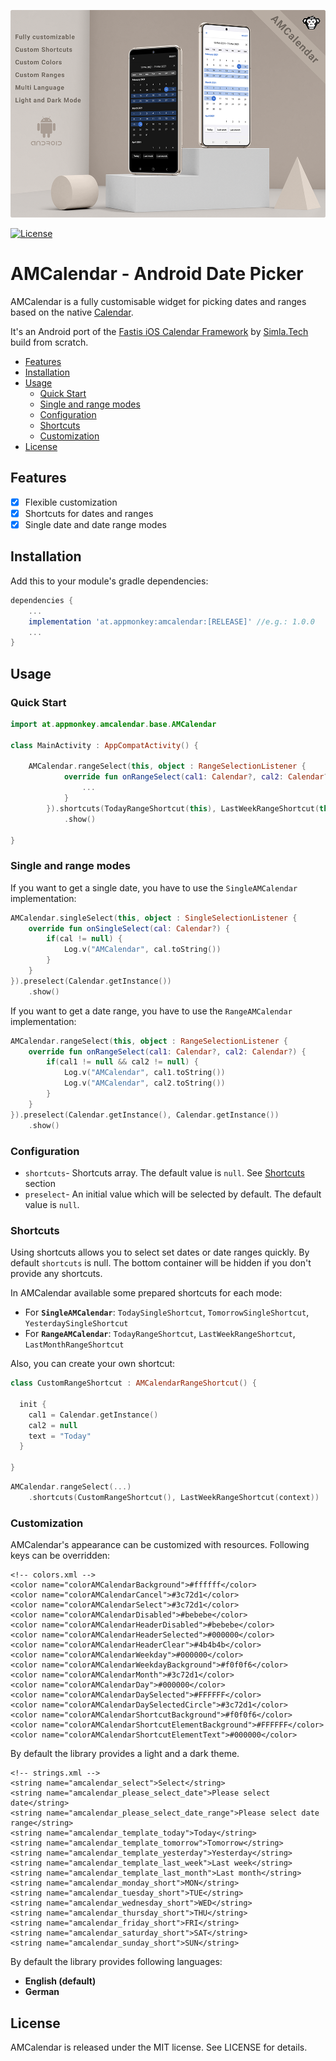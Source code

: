 ![Header](header.png)

[![License](https://img.shields.io/badge/license-mit-brightgreen.svg?style=flat)](https://en.wikipedia.org/wiki/MIT_License)

AMCalendar - Android Date Picker
=============== 

AMCalendar is a fully customisable widget for picking dates and ranges based on the native [Calendar](https://developer.android.com/reference/java/util/Calendar).

It's an Android port of the [Fastis iOS Calendar Framework](https://github.com/simla-tech/Fastis) by [Simla.Tech ](https://github.com/simla-tech) build from scratch.

- [Features](#features)
- [Installation](#installation)
- [Usage](#usage)
  - [Quick Start](#quick-start)
  - [Single and range modes](#single-and-range-modes)
  - [Configuration](#configuration)
  - [Shortcuts](#shortcuts)
  - [Customization](#customization)
- [License](#license)

## Features

- [x] Flexible customization
- [x] Shortcuts for dates and ranges
- [x] Single date and date range modes

## Installation

Add this to your module's gradle dependencies:

```groovy
dependencies {
    ...
    implementation 'at.appmonkey:amcalendar:[RELEASE]' //e.g.: 1.0.0
    ...
}

```

## Usage

### Quick Start

```kotlin
import at.appmonkey.amcalendar.base.AMCalendar

class MainActivity : AppCompatActivity() {

    AMCalendar.rangeSelect(this, object : RangeSelectionListener {
            override fun onRangeSelect(cal1: Calendar?, cal2: Calendar?) {
                ...
            }
        }).shortcuts(TodayRangeShortcut(this), LastWeekRangeShortcut(this))
            .show()

}
```

### Single and range modes

If you want to get a single date, you have to use the `SingleAMCalendar` implementation:

```kotlin
AMCalendar.singleSelect(this, object : SingleSelectionListener {
    override fun onSingleSelect(cal: Calendar?) {
        if(cal != null) {
            Log.v("AMCalendar", cal.toString())
        }
    }
}).preselect(Calendar.getInstance())
    .show()
```

If you want to get a date range, you have to use the `RangeAMCalendar` implementation:

```kotlin
AMCalendar.rangeSelect(this, object : RangeSelectionListener {
    override fun onRangeSelect(cal1: Calendar?, cal2: Calendar?) {
        if(cal1 != null && cal2 != null) {
            Log.v("AMCalendar", cal1.toString())
            Log.v("AMCalendar", cal2.toString())
        }
    }
}).preselect(Calendar.getInstance(), Calendar.getInstance())
    .show()
```

### Configuration

- `shortcuts`- Shortcuts array. The default value is `null`. See [Shortcuts](#shortcuts) section
- `preselect`- An initial value which will be selected by default. The default value is `null`.

### Shortcuts

Using shortcuts allows you to select set dates or date ranges quickly.
By default `shortcuts` is null. The bottom container will be hidden if you don't provide any shortcuts.

In AMCalendar available some prepared shortcuts for each mode:

- For **`SingleAMCalendar`**: `TodaySingleShortcut`, `TomorrowSingleShortcut`, `YesterdaySingleShortcut`
- For **`RangeAMCalendar`**: `TodayRangeShortcut`, `LastWeekRangeShortcut`, `LastMonthRangeShortcut`

Also, you can create your own shortcut:

```kotlin
class CustomRangeShortcut : AMCalendarRangeShortcut() {

  init {
    cal1 = Calendar.getInstance()
    cal2 = null
    text = "Today"
  }

}
```

```kotlin
AMCalendar.rangeSelect(...)
    .shortcuts(CustomRangeShortcut(), LastWeekRangeShortcut(context))
```

### Customization

AMCalendar's appearance can be customized with resources. Following keys can be overridden:

```
<!-- colors.xml -->
<color name="colorAMCalendarBackground">#ffffff</color>
<color name="colorAMCalendarCancel">#3c72d1</color>
<color name="colorAMCalendarSelect">#3c72d1</color>
<color name="colorAMCalendarDisabled">#bebebe</color>
<color name="colorAMCalendarHeaderDisabled">#bebebe</color>
<color name="colorAMCalendarHeaderSelected">#000000</color>
<color name="colorAMCalendarHeaderClear">#4b4b4b</color>
<color name="colorAMCalendarWeekday">#000000</color>
<color name="colorAMCalendarWeekdayBackground">#f0f0f6</color>
<color name="colorAMCalendarMonth">#3c72d1</color>
<color name="colorAMCalendarDay">#000000</color>
<color name="colorAMCalendarDaySelected">#FFFFFF</color>
<color name="colorAMCalendarDaySelectedCircle">#3c72d1</color>
<color name="colorAMCalendarShortcutBackground">#f0f0f6</color>
<color name="colorAMCalendarShortcutElementBackground">#FFFFFF</color>
<color name="colorAMCalendarShortcutElementText">#000000</color>
```

By default the library provides a light and a dark theme.

```
<!-- strings.xml -->
<string name="amcalendar_select">Select</string>
<string name="amcalendar_please_select_date">Please select date</string>
<string name="amcalendar_please_select_date_range">Please select date range</string>
<string name="amcalendar_template_today">Today</string>
<string name="amcalendar_template_tomorrow">Tomorrow</string>
<string name="amcalendar_template_yesterday">Yesterday</string>
<string name="amcalendar_template_last_week">Last week</string>
<string name="amcalendar_template_last_month">Last month</string>
<string name="amcalendar_monday_short">MON</string>
<string name="amcalendar_tuesday_short">TUE</string>
<string name="amcalendar_wednesday_short">WED</string>
<string name="amcalendar_thursday_short">THU</string>
<string name="amcalendar_friday_short">FRI</string>
<string name="amcalendar_saturday_short">SAT</string>
<string name="amcalendar_sunday_short">SUN</string>
```

By default the library provides following languages:
- **English (default)**
- **German**

## License

AMCalendar is released under the MIT license. See LICENSE for details.